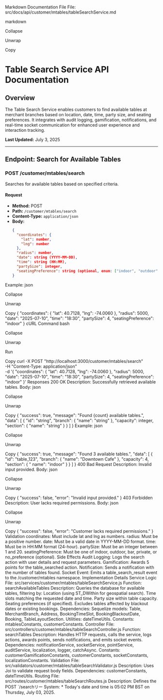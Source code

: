 Markdown Documentation File
File: src/docs/api/customer/mtables/tableSearchService.md

markdown

Collapse

Unwrap

Copy
# Table Search Service API Documentation

## Overview

The Table Search Service enables customers to find available tables at merchant branches based on location, date, time, party size, and seating preferences. It integrates with audit logging, gamification, notifications, and real-time socket communication for enhanced user experience and interaction tracking.

**Last Updated:** July 3, 2025

---

## Endpoint: Search for Available Tables

### **POST /customer/mtables/search**

Searches for available tables based on specified criteria.

#### **Request**

- **Method:** POST
- **Path:** `/customer/mtables/search`
- **Content-Type:** `application/json`
- **Body:**
  ```json
  {
    "coordinates": {
      "lat": number,
      "lng": number
    },
    "radius": number,
    "date": string (YYYY-MM-DD),
    "time": string (HH:MM),
    "partySize": integer,
    "seatingPreference": string (optional, enum: ["indoor", "outdoor", "bar", "private", "no_preference"])
  }
Example:
json

Collapse

Unwrap

Copy
{
  "coordinates": { "lat": 40.7128, "lng": -74.0060 },
  "radius": 5000,
  "date": "2025-07-10",
  "time": "18:30",
  "partySize": 4,
  "seatingPreference": "indoor"
}
cURL Command
bash

Collapse

Unwrap

Run

Copy
curl -X POST "http://localhost:3000/customer/mtables/search" \
-H "Content-Type: application/json" \
-d '{
  "coordinates": { "lat": 40.7128, "lng": -74.0060 },
  "radius": 5000,
  "date": "2025-07-10",
  "time": "18:30",
  "partySize": 4,
  "seatingPreference": "indoor"
}'
Responses
200 OK
Description: Successfully retrieved available tables.
Body:
json

Collapse

Unwrap

Copy
{
  "success": true,
  "message": "Found {count} available tables.",
  "data": [
    {
      "id": "string",
      "branch": { "name": "string" },
      "capacity": integer,
      "section": { "name": "string" }
    }
  ]
}
Example:
json

Collapse

Unwrap

Copy
{
  "success": true,
  "message": "Found 3 available tables.",
  "data": [
    {
      "id": "table_123",
      "branch": { "name": "Downtown Cafe" },
      "capacity": 4,
      "section": { " name": "indoor" }
    }
  ]
}
400 Bad Request
Description: Invalid input provided.
Body:
json

Collapse

Unwrap

Copy
{
  "success": false,
  "error": "Invalid input provided."
}
403 Forbidden
Description: User lacks required permissions.
Body:
json

Collapse

Unwrap

Copy
{
  "success": false,
  "error": "Customer lacks required permissions."
}
Validation
coordinates: Must include lat and lng as numbers.
radius: Must be a positive number.
date: Must be a valid date in YYYY-MM-DD format.
time: Must be in HH:MM format (24-hour).
partySize: Must be an integer between 1 and 20.
seatingPreference: Must be one of indoor, outdoor, bar, private, or no_preference (optional).
Side Effects
Audit Logging: Logs the search action with user details and request parameters.
Gamification: Awards 5 points for the table_searched action.
Notification: Sends a notification with the number of tables found.
Socket Event: Emits a table_search_result event to the /customer/mtables namespace.
Implementation Details
Service Logic
File: src/services/customer/mtables/tableSearchService.js
Function: searchAvailableTables
Description: Queries the database for available tables, filtering by:
Location (using ST_DWithin for geospatial search).
Time slots matching the requested date and time.
Party size within table capacity.
Seating preferences (if specified).
Excludes tables affected by blackout dates or existing bookings.
Dependencies:
Sequelize models: Table, MerchantBranch, Address, BookingTimeSlot, BookingBlackoutDate, Booking, TableLayoutSection.
Utilities: dateTimeUtils.
Constants: mtablesConstants, customerConstants.
Controller
File: src/controllers/customer/mtables/tableSearchController.js
Function: searchTables
Description: Handles HTTP requests, calls the service, logs actions, awards points, sends notifications, and emits socket events.
Dependencies:
notificationService, socketService, pointService, auditService, localization, logger, catchAsync.
Constants: customerGamificationConstants, customerConstants, socketConstants, localizationConstants.
Validation
File: src/validators/customer/mtables/tableSearchValidator.js
Description: Uses Joi to validate request body fields.
Dependencies: customerConstants, dateTimeUtils.
Routing
File: src/routes/customer/mtables/tableSearchRoutes.js
Description: Defines the POST `/searchリー System: * Today's date and time is 05:02 PM BST on Thursday, July 03, 2025.